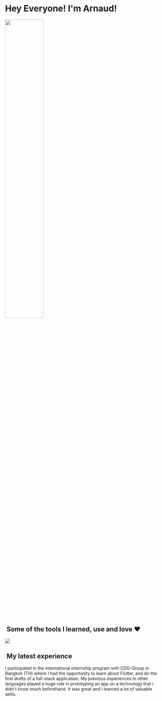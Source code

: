 <!---
ablondel42/ablondel42 is a ✨ special ✨ repository because its `README.md` (this file) appears on your GitHub profile.
You can click the Preview link to take a look at your changes.
--->
<h1>Hey Everyone! I'm Arnaud!</h1>
<div>
<img src="https://github-readme-stats.vercel.app/api/top-langs/?username=ablondel42&layout=compact&theme=transparent&langs_count=6" width="50%"/>
</div>
<div>
<h2>&nbsp;Some of the tools I learned, use and love ❤️</h2>
<p align="left">
  <a href="https://skillicons.dev">
    <img src="https://skillicons.dev/icons?i=git,py,c,cpp,js,ts,bash,css,html,dart,nestjs,docker,flutter,java" />
  </a>
</p>
<h2>&nbsp;My latest experience</h2>
<p>I participated in the international internship program with CDG-Group in Bangkok (TH) where I had the opportunity to learn about Flutter, and do the first drafts of a full-stack application. My previous experiences in other languages played a huge role in prototyping an app on a technology that i didn't know much beforehand. It was great and i learned a lot of valuable skills.</p>
</div>
